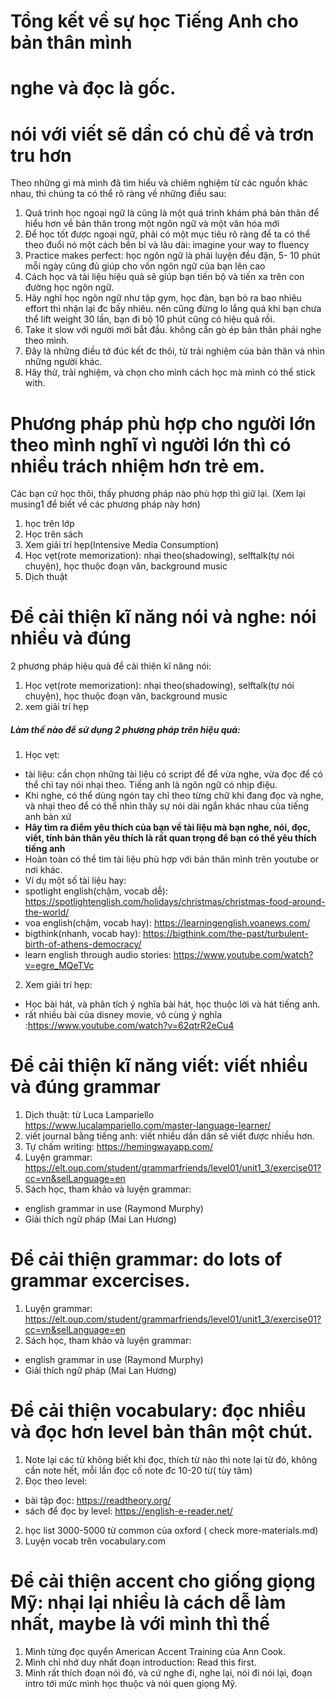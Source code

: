 # Tổng kết về sự học Tiếng Anh cho bản thân mình
# nghe và đọc là gốc.
# nói với viết sẽ dần có chủ đề và trơn tru hơn

Theo những gì mà mình đã tìm hiểu và chiêm nghiệm từ các nguồn khác nhau, thì chúng ta có thể rõ ràng về những điều sau:
1. Quá trình học ngoại ngữ là cũng là một quá trình khám phá bản thân để hiểu hơn về bản thân trong một ngôn ngữ và một văn hóa mới
2. Để học tốt được ngoại ngữ, phải có một mục tiêu rõ ràng để ta có thể theo đuổi nó một cách bền bỉ và lâu dài: imagine your way to fluency
3. Practice makes perfect: học ngôn ngữ là phải luyện đều đặn, 5- 10 phút mỗi ngày cũng đủ giúp cho vốn ngôn ngữ của bạn lên cao
4. Cách học và tài liệu hiệu quả sẽ giúp bạn tiến bộ và tiến xa trên con đường học ngôn ngữ.
5. Hãy nghĩ học ngôn ngữ như tập gym, học đàn, bạn bỏ ra bao nhiêu effort thì nhận lại đc bấy nhiêu. nên cũng đừng lo lắng quá khi bạn chưa thể lift weight 30 lần, bạn đi bộ 10 phút cũng có hiệu quả rồi.
6. Take it slow với người mới bắt đầu. không cần gò ép bản thân phải nghe theo mình.
7. Đây là những điều tớ đúc kết đc thôi, từ trải nghiệm của bản thân và nhìn những người khác.
8. Hãy thử, trải nghiệm, và chọn cho mình cách học mà mình có thể stick with. 


# Phương pháp phù hợp cho người lớn theo mình nghĩ vì người lớn thì có nhiều trách nhiệm hơn trẻ em.
Các bạn cứ học thôi, thấy phương pháp nào phù hợp thì giữ lại. 
(Xem lại musing1 để biết về các phương pháp này hơn) 
1. học trên lớp
2. Học trên sách
3. Xem giải trí hẹp(Intensive Media Consumption)
4. Học vẹt(rote memorization): nhại theo(shadowing), selftalk(tự nói chuyện), học thuộc đoạn văn, background music
5. Dịch thuật


# Để cải thiện kĩ năng nói và nghe: nói nhiều và đúng
2 phương pháp hiệu quả để cải thiện kĩ năng nói: 
1. Học vẹt(rote memorization): nhại theo(shadowing), selftalk(tự nói chuyện), học thuộc đoạn văn, background music
2. xem giải trí hẹp


##### Làm thế nào để sử dụng 2 phương pháp trên hiệu quả: 
1. Học vẹt:
- tài liệu: cần chọn những tài liệu có script để để vừa nghe, vừa đọc để có thể chỉ tay nói nhại theo. Tiếng anh là ngôn ngữ có nhịp điệu.
- Khi nghe, có thể dùng ngón tay chỉ theo từng chữ khi đang đọc và nghe, và nhại theo để có thể nhìn thấy sự nói dài ngắn khác nhau của tiếng anh bản xứ
- **Hãy tìm ra điểm yêu thích của bạn về tài liệu mà bạn nghe, nói, đọc, viết, tính bản thân yêu thích là rất quan trọng để bạn có thể yêu thích tiếng anh**
- Hoàn toàn có thể tìm tài liệu phù hợp với bản thân mình trên youtube or nơi khác. 
- Ví dụ một số tài liệu hay:
- spotlight english(chậm, vocab dễ): https://spotlightenglish.com/holidays/christmas/christmas-food-around-the-world/
- voa english(chậm, vocab hay): https://learningenglish.voanews.com/
- bigthink(nhanh, vocab hay): https://bigthink.com/the-past/turbulent-birth-of-athens-democracy/
- learn english through audio stories: https://www.youtube.com/watch?v=egre_MQeTVc 
2. Xem giải trí hẹp:
- Học bài hát, và phân tích ý nghĩa bài hát, học thuộc lời và hát tiếng anh.
- rất nhiều bài của disney movie, vô cùng ý nghĩa :https://www.youtube.com/watch?v=62qtrR2eCu4 


# Để cải thiện kĩ năng viết: viết nhiều và đúng grammar
1. Dịch thuật: từ Luca Lampariello https://www.lucalampariello.com/master-language-learner/ 
2. viết journal bằng tiếng anh: viết nhiều dần dần sẽ viết được nhiều hơn. 
3. Tự chấm writing: https://hemingwayapp.com/ 
3. Luyện grammar: https://elt.oup.com/student/grammarfriends/level01/unit1_3/exercise01?cc=vn&selLanguage=en 
4. Sách học, tham khảo và luyện grammar:
- english grammar in use (Raymond Murphy)
- Giải thích ngữ pháp (Mai Lan Hương)

# Để cải thiện grammar: do lots of grammar excercises.
1. Luyện grammar: https://elt.oup.com/student/grammarfriends/level01/unit1_3/exercise01?cc=vn&selLanguage=en 
2. Sách học, tham khảo và luyện grammar:
- english grammar in use (Raymond Murphy)
- Giải thích ngữ pháp (Mai Lan Hương)

# Để cải thiện vocabulary: đọc nhiều và đọc hơn level bản thân một chút. 
1. Note lại các từ không biết khi đọc, thích từ nào thì note lại từ đó, không cần note hết, mỗi lần đọc cố note đc 10-20 từ( tùy tâm) 
2. Đọc theo level: 
- bài tập đọc: https://readtheory.org/ 
- sách để đọc by level: https://english-e-reader.net/ 
2. học list 3000-5000 từ common của oxford ( check more-materials.md)
3. Luyện vocab trên vocabulary.com

# Để cải thiện accent cho giống giọng Mỹ: nhại lại nhiều là cách dễ làm nhất, maybe là với mình thì thế
1. Mình từng đọc quyển American Accent Training của Ann Cook.
2. Mình chỉ nhớ duy nhất đoạn introduction: Read this first.
3. Mình rất thích đoạn nói đó, và cứ nghe đi, nghe lại, nói đi nói lại, đoạn intro tới mức mình học thuộc và nói quen giọng Mỹ.


